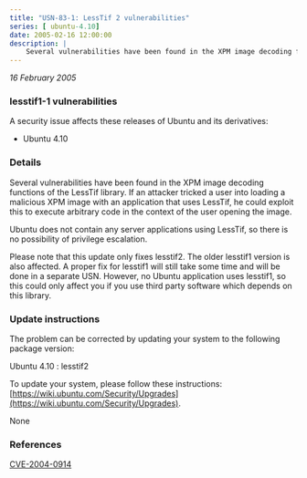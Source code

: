 ```yaml
---
title: "USN-83-1: LessTif 2 vulnerabilities"
series: [ ubuntu-4.10]
date: 2005-02-16 12:00:00
description: |
    Several vulnerabilities have been found in the XPM image decoding functions of the LessTif library. If an attacker tricked a user into loading a malicious XPM image with an application that uses LessTif, he could exploit this to execute arbitrary code in the context of the user opening the image.
--- 
```

 
 

*16 February 2005*

### lesstif1-1 vulnerabilities

A security issue affects these releases of Ubuntu and its derivatives:

* Ubuntu 4.10

### Details

Several vulnerabilities have been found in the XPM image decoding functions of the LessTif library. If an attacker tricked a user into loading a malicious XPM image with an application that uses LessTif, he could exploit this to execute arbitrary code in the context of the user opening the image.

Ubuntu does not contain any server applications using LessTif, so there is no possibility of privilege escalation.

Please note that this update only fixes lesstif2. The older lesstif1 version is also affected. A proper fix for lesstif1 will still take some time and will be done in a separate USN. However, no Ubuntu application uses lesstif1, so this could only affect you if you use third party software which depends on this library.

### Update instructions

The problem can be corrected by updating your system to the following package version:

Ubuntu 4.10
 : lesstif2 

To update your system, please follow these instructions: [https://wiki.ubuntu.com/Security/Upgrades](https://wiki.ubuntu.com/Security/Upgrades).

None

### References

 
 [CVE-2004-0914](http://people.ubuntu.com/~ubuntu-security/cve/CVE-2004-0914)
 

